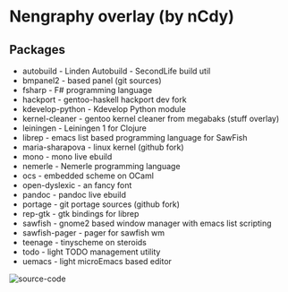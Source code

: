 Nengraphy overlay (by nCdy)
===========================
 
 Packages
---------------------
 - autobuild - Linden Autobuild - SecondLife build util
 - bmpanel2 - based panel (git sources)
 - fsharp - F# programming language
 - hackport - gentoo-haskell hackport dev fork
 - kdevelop-python - Kdevelop Python module
 - kernel-cleaner - gentoo kernel cleaner from megabaks (stuff overlay)
 - leiningen - Leiningen 1 for Clojure
 - librep - emacs list based programming language for SawFish
 - maria-sharapova - linux kernel (github fork)
 - mono - mono live ebuild
 - nemerle - Nemerle programming language
 - ocs - embedded scheme on OCaml
 - open-dyslexic - an fancy font
 - pandoc - pandoc live ebuild
 - portage - git portage sources (github fork)
 - rep-gtk - gtk bindings for librep
 - sawfish - gnome2 based window manager with emacs list scripting
 - sawfish-pager - pager for sawfish wm
 - teenage - tinyscheme on steroids
 - todo - light TODO management utility
 - uemacs - light microEmacs based editor

![source-code](https://raw.github.com/nCdy/ncdy.github.com/master/img/th1.png)
